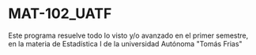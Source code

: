# MAT-102_UATF
Este programa resuelve todo lo visto y/o avanzado en el primer semestre, en la materia de Estadística I de la universidad Autónoma "Tomás Frias"
